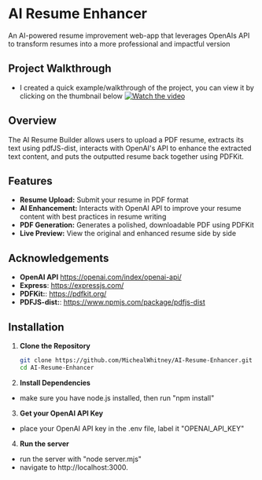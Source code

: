 # AI Resume Enhancer

An AI-powered resume improvement web-app that leverages OpenAIs API to transform resumes into a more professional and impactful version

## Project Walkthrough
- I created a quick example/walkthrough of the project, you can view it by clicking on the thumbnail below
[![Watch the video](https://img.youtube.com/vi/-k0QUe4KAyY/maxresdefault.jpg)](https://www.youtube.com/watch?v=-k0QUe4KAyY)


## Overview

The AI Resume Builder allows users to upload a PDF resume, extracts its text using pdfJS-dist, interacts with OpenAI's API to enhance the extracted text content, and puts the outputted resume back together using PDFKit. 

## Features

- **Resume Upload:** Submit your resume in PDF format
- **AI Enhancement:** Interacts with OpenAI API to improve your resume content with best practices in resume writing
- **PDF Generation:** Generates a polished, downloadable PDF using PDFKit
- **Live Preview:** View the original and enhanced resume side by side

## Acknowledgements 

- **OpenAI API** https://openai.com/index/openai-api/
- **Express**: https://expressjs.com/ 
- **PDFKit:**: https://pdfkit.org/ 
- **PDFJS-dist:**: https://www.npmjs.com/package/pdfjs-dist 

## Installation

1. **Clone the Repository**

   ```bash
   git clone https://github.com/MichealWhitney/AI-Resume-Enhancer.git 
   cd AI-Resume-Enhancer

2. **Install Dependencies**
- make sure you have node.js installed, then run "npm install"

3. **Get your OpenAI API Key**
- place your OpenAI API key in the .env file, label it "OPENAI_API_KEY"

4. **Run the server**
- run the server with "node server.mjs"
- navigate to http://localhost:3000.

